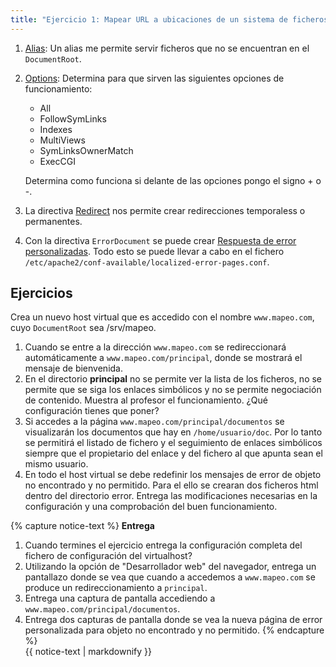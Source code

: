 ```yaml
---
title: "Ejercicio 1: Mapear URL a ubicaciones de un sistema de ficheros"
---
```

1. [Alias](http://httpd.apache.org/docs/2.4/mod/mod_alias.html#alias): Un alias me permite servir ficheros que no se encuentran en el `DocumentRoot`.

2. [Options](http://httpd.apache.org/docs/2.4/mod/core.html#options): Determina para que sirven las siguientes opciones de funcionamiento:

	* All
	* FollowSymLinks
	* Indexes
	* MultiViews
	* SymLinksOwnerMatch
	* ExecCGI

	Determina como funciona si delante de las opciones pongo el signo + o -.

3. La directiva [Redirect](http://httpd.apache.org/docs/2.4/mod/mod_alias.html#redirect) nos permite crear redirecciones temporaless o permanentes.

5. Con la directiva ``ErrorDocument`` se puede crear [Respuesta de error personalizadas](http://httpd.apache.org/docs/2.4/custom-error.html). Todo esto se puede llevar a cabo en el fichero ``/etc/apache2/conf-available/localized-error-pages.conf``. 


## Ejercicios

Crea un nuevo host virtual que es accedido con el nombre ``www.mapeo.com``, cuyo ``DocumentRoot``  sea /srv/mapeo. 

1. Cuando se entre a la dirección ``www.mapeo.com`` se redireccionará automáticamente a ``www.mapeo.com/principal``, donde se mostrará el mensaje de bienvenida. 
2. En el directorio **principal** no se permite ver la lista de los ficheros, no se permite que se siga los enlaces simbólicos y no se permite negociación de contenido. Muestra al profesor el funcionamiento. ¿Qué configuración tienes que poner?
3. Si accedes a la página ``www.mapeo.com/principal/documentos`` se visualizarán los documentos que hay en `/home/usuario/doc`. Por lo tanto se permitirá el listado de fichero y el seguimiento de enlaces simbólicos siempre que el propietario del enlace y del fichero al que apunta sean el mismo usuario. 
4. En todo el host virtual se debe redefinir los mensajes de error de objeto no encontrado y no permitido. Para el ello se crearan dos ficheros html dentro del directorio error. Entrega las modificaciones necesarias en la configuración y una comprobación del buen funcionamiento.


{% capture notice-text %}
**Entrega**

1. Cuando termines el ejercicio entrega la configuración completa del fichero de configuración del virtualhost?
2. Utilizando la opción de "Desarrollador web" del navegador, entrega un pantallazo donde se vea que cuando a accedemos a `www.mapeo.com` se produce un redireccionamiento a `principal`.
3. Entrega una captura de pantalla accediendo a `www.mapeo.com/principal/documentos`.
4. Entrega dos capturas de pantalla donde se vea la nueva página de error personalizada para 
objeto no encontrado y no permitido.
{% endcapture %}<div class="notice--info">{{ notice-text | markdownify }}</div>

